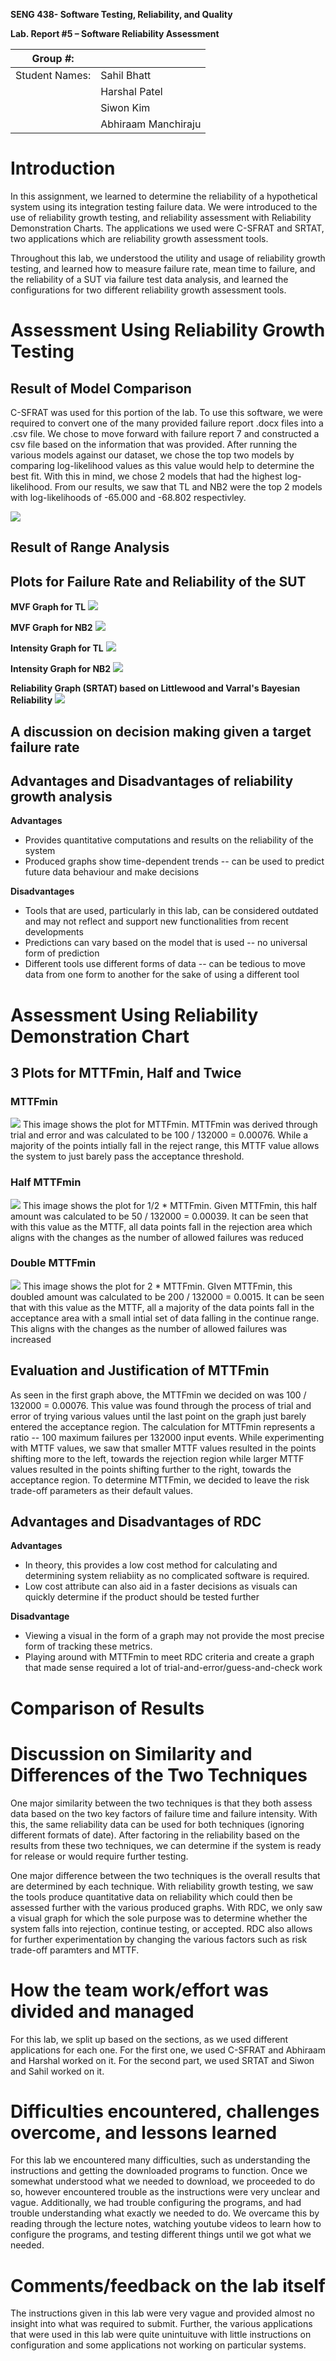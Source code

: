 **SENG 438- Software Testing, Reliability, and Quality**

**Lab. Report \#5 – Software Reliability Assessment**

| Group \#:       |   |
|-----------------|---|
| Student Names:  | Sahil Bhatt  |
|                 | Harshal Patel |
|                 | Siwon Kim  |
|                 | Abhiraam Manchiraju  |

# Introduction
In this assignment, we learned to determine the reliability of a hypothetical system using its integration testing failure data. We were introduced to the use of reliability growth testing, and reliability assessment with Reliability Demonstration Charts. The applications we used were C-SFRAT and SRTAT, two applications which are reliability growth assessment tools. 

Throughout this lab, we understood the utility and usage of reliability growth testing, and learned how to measure failure rate, mean time to failure, and the reliability of a SUT via failure test data analysis, and learned the configurations for two different reliability growth assessment tools.


# Assessment Using Reliability Growth Testing 

## **Result of Model Comparison**
C-SFRAT was used for this portion of the lab. To use this software, we were required to convert one of the many provided failure report .docx files into a .csv file. We chose to move forward with failure report 7 and constructed a csv file based on the information that was provided. After running the various models against our dataset, we chose the top two models by comparing log-likelihood values as this value would help to determine the best fit. With this in mind, we chose 2 models that had the highest log-likelihood. From our results, we saw that TL and NB2 were the top 2 models with log-likelihoods of -65.000 and -68.802 respectivley.

![](media/models.png)

## **Result of Range Analysis**

## **Plots for Failure Rate and Reliability of the SUT**

**MVF Graph for TL**
![](media/mvf1.png)

**MVF Graph for NB2**
![](media/mv2.png)

**Intensity Graph for TL**
![](media/intensity1.png)

**Intensity Graph for NB2**
![](media/intensity2.png)

**Reliability Graph (SRTAT) based on Littlewood and Varral's Bayesian Reliability**
![](media/pred.png)

## **A discussion on decision making given a target failure rate**

## **Advantages and Disadvantages of reliability growth analysis**
**Advantages**
- Provides quantitative computations and results on the reliability of the system
- Produced graphs show time-dependent trends -- can be used to predict future data behaviour and make decisions

**Disadvantages**
- Tools that are used, particularly in this lab, can be considered outdated and may not reflect and support new functionalities from recent developments
- Predictions can vary based on the model that is used -- no universal form of prediction 
- Different tools use different forms of data -- can be tedious to move data from one form to another for the sake of using a different tool

# Assessment Using Reliability Demonstration Chart 

## **3 Plots for MTTFmin, Half and Twice**

### **MTTFmin**
![](media/mttfmin.png)
This image shows the plot for MTTFmin. MTTFmin was derived through trial and error and was calculated to be 100 / 132000 = 0.00076. While a majority of the points intially fall in the reject range, this MTTF value allows the system to just barely pass the acceptance threshold.

### **Half MTTFmin**
![](media/mttfhalf.png)
This image shows the plot for 1/2 * MTTFmin. Given MTTFmin, this half amount was calculated to be 50 / 132000 = 0.00039. It can be seen that with this value as the MTTF, all data points fall in the rejection area which aligns with the changes as the number of allowed failures was reduced

### **Double MTTFmin**
![](media/mttfdouble.png)
This image shows the plot for 2 * MTTFmin. GIven MTTFmin, this doubled amount was calculated to be 200 / 132000 = 0.0015. It can be seen that with this value as the MTTF, all a majority of the data points fall in the acceptance area with a small intial set of data falling in the continue range. This aligns with the changes as the number of allowed failures was increased

## **Evaluation and Justification of MTTFmin**
As seen in the first graph above, the MTTFmin we decided on was 100 / 132000 = 0.00076. This value was found through the process of trial and error of trying various values until the last point on the graph just barely entered the acceptance region. The calculation for MTTFmin represents a ratio -- 100 maximum failures per 132000 input events. While experimenting with MTTF values, we saw that smaller MTTF values resulted in the points shifting more to the left, towards the rejection region while larger MTTF values resulted in the points shifting further to the right, towards the acceptance region. To determine MTTFmin, we decided to leave the risk trade-off parameters as their default values.

## **Advantages and Disadvantages of RDC**
**Advantages**
- In theory, this provides a low cost method for calculating and determining system reliabiity as no complicated software is required.
- Low cost attribute can also aid in a faster decisions as visuals can quickly determine if the product should be tested further

**Disadvantage**
- Viewing a visual in the form of a graph may not provide the most precise form of tracking these metrics. 
- Playing around with MTTFmin to meet RDC criteria and create a graph that made sense required a lot of trial-and-error/guess-and-check work



# Comparison of Results

# Discussion on Similarity and Differences of the Two Techniques
One major similarity between the two techniques is that they both assess data based on the two key factors of failure time and failure intensity. With this, the same reliability data can be used for both techniques (ignoring different formats of date). After factoring in the reliability based on the results from these two techniques, we can determine if the system is ready for release or would require further testing.

One major difference between the two techniques is the overall results that are determined by each technique. With reliability growth testing, we saw the tools produce quantitative data on reliability which could then be assessed further with the various produced graphs. With RDC, we only saw a visual graph for which the sole purpose was to determine whether the system falls into rejection, continue testing, or accepted. RDC also allows for further experimentation by changing the various factors such as risk trade-off paramters and MTTF.

# How the team work/effort was divided and managed
For this lab, we split up based on the sections, as we used different applications for each one. For the first one, we used C-SFRAT and Abhiraam and Harshal worked on it. For the second part, we used SRTAT and Siwon and Sahil worked on it. 


# Difficulties encountered, challenges overcome, and lessons learned
For this lab we encountered many difficulties, such as understanding the instructions and getting the downloaded programs to function. Once we somewhat understood what we needed to download, we proceeded to do so, however encountered trouble as the instructions were very unclear and vague. Additionally, we had trouble configuring the programs, and had trouble understanding what exactly we needed to do. We overcame this by reading through the lecture notes, watching youtube videos to learn how to configure the programs, and testing different things until we got what we needed.

# Comments/feedback on the lab itself
The instructions given in this lab were very vague and provided almost no insight into what was required to submit. Further, the various applications that were used in this lab were quite unintuituve with little instructions on configuration and some applications not working on particular systems.
